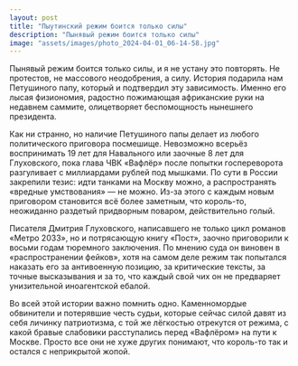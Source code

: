 ```yaml
---
layout: post
title: "Пыутинский режим боится только силы"
description: "Пынявый режим боится только силы"
image: "assets/images/photo_2024-04-01_06-14-58.jpg"
---
```

<p>Пынявый режим боится только силы, и я не устану это повторять. Не протестов, не массового неодобрения, а силу. История подарила нам Петушиного папу, который и подтвердил эту зависимость. Именно его лысая физиономия, радостно пожимающая африканские руки на недавнем саммите, олицетворяет беспомощность нынешнего президента.

Как ни странно, но наличие Петушиного папы делает из любого политического приговора посмешище. Невозможно всерьёз воспринимать 19 лет для Навального или заочные 8 лет для Глуховского, пока глава ЧВК «Вафлёр» после попытки госпереворота разгуливает с миллиардами рублей под мышками. По сути в России закрепили тезис: идти танками на Москву можно, а распространять «вредные умствования» — не можно. Из-за этого с каждым новым приговором становится всё более заметным, что король-то, неожиданно раздетый придворным поваром, действительно голый.

Писателя Дмитрия Глуховского, написавшего не только цикл романов «Метро 2033», но и потрясающую книгу «Пост», заочно приговорили к восьми годам тюремного заключения. По мнению суда он виновен в «распространении фейков», хотя на самом деле режим так попытался наказать его за антивоенную позицию, за критические тексты, за точные высказывания и за то, что каждый свой чих он не предваряет унизительной иноагентской ебалой.

Во всей этой истории важно помнить одно. Каменномордые обвинители и потерявшие честь судьи, которые сейчас силой давят из себя личинку патриотизма, с той же лёгкостью отрекутся от режима, с какой бравые слабовики расступались перед «Вафлёром» на пути к Москве. Просто все они не хуже других понимают, что король-то так и остался с неприкрытой жопой.</p>
